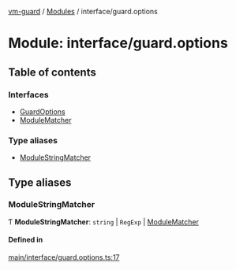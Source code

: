 [vm-guard](../README.md) / [Modules](../modules.md) / interface/guard.options

# Module: interface/guard.options

## Table of contents

### Interfaces

- [GuardOptions](../interfaces/interface_guard_options.guardoptions.md)
- [ModuleMatcher](../interfaces/interface_guard_options.modulematcher.md)

### Type aliases

- [ModuleStringMatcher](interface_guard_options.md#modulestringmatcher)

## Type aliases

### ModuleStringMatcher

Ƭ **ModuleStringMatcher**: `string` \| `RegExp` \| [ModuleMatcher](../interfaces/interface_guard_options.modulematcher.md)

#### Defined in

[main/interface/guard.options.ts:17](https://github.com/canguser/vm-guard/blob/2dbe098/main/interface/guard.options.ts#L17)
